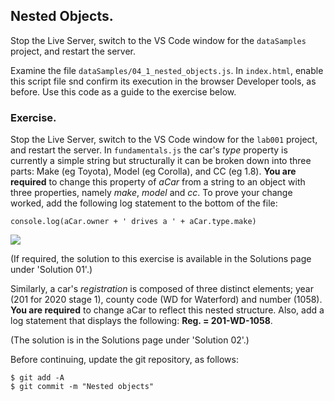 ## Nested Objects.

Stop the Live Server, switch to the VS Code window for the `dataSamples` project, and restart the server.

Examine the file `dataSamples/04_1_nested_objects.js`. In `index.html`, enable this script file snd confirm its execution in the browser Developer tools, as before. Use this code as a guide to the exercise below.

### Exercise.

Stop the Live Server, switch to the VS Code window for the `lab001` project, and restart the server. In `fundamentals.js` the car's *type* property is currently a simple string but structurally it can be broken down into three parts: Make (eg Toyota), Model (eg Corolla), and CC (eg 1.8). __You are required__ to change this property of *aCar* from a string to an object with three properties, namely *make*, *model* and *cc*. To prove your change worked, add the following log statement to the bottom of the file:
~~~
console.log(aCar.owner + ' drives a ' + aCar.type.make)
~~~

![][nested]

(If required, the solution to this exercise is available in the Solutions page under 'Solution 01'.)

Similarly, a car's *registration* is composed of three distinct elements; year (201 for 2020 stage 1), county code (WD for Waterford) and number (1058). __You are required__ to  change aCar to reflect this nested structure. Also, add a log statement that displays the following: __Reg. = 201-WD-1058__.

(The solution is in the Solutions page under 'Solution 02'.)

Before continuing, update the git repository, as follows:
~~~
$ git add -A
$ git commit -m "Nested objects"
~~~

[nested]: ./img/nested.png
